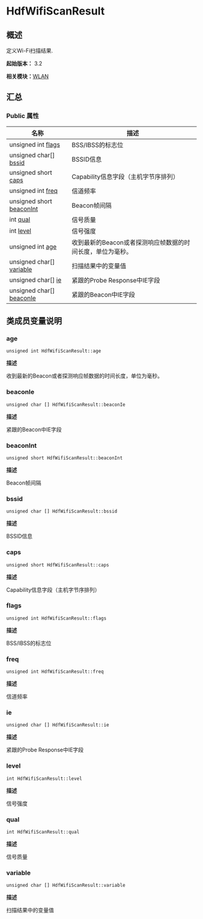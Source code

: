 # HdfWifiScanResult


## 概述

定义Wi-Fi扫描结果.

**起始版本：** 3.2

**相关模块：**[WLAN](_w_l_a_n_v11.md)


## 汇总


### Public 属性

| 名称 | 描述 | 
| -------- | -------- |
| unsigned int [flags](#flags) | BSS/IBSS的标志位  | 
| unsigned char[] [bssid](#bssid) | BSSID信息  | 
| unsigned short [caps](#caps) | Capability信息字段（主机字节序排列）  | 
| unsigned int [freq](#freq) | 信道频率  | 
| unsigned short [beaconInt](#beaconint) | Beacon帧间隔  | 
| int [qual](#qual) | 信号质量  | 
| int [level](#level) | 信号强度  | 
| unsigned int [age](#age) | 收到最新的Beacon或者探测响应帧数据的时间长度，单位为毫秒。  | 
| unsigned char[] [variable](#variable) | 扫描结果中的变量值  | 
| unsigned char[] [ie](#ie) | 紧跟的Probe Response中IE字段  | 
| unsigned char[] [beaconIe](#beaconie) | 紧跟的Beacon中IE字段  | 


## 类成员变量说明


### age

```
unsigned int HdfWifiScanResult::age
```
**描述**

收到最新的Beacon或者探测响应帧数据的时间长度，单位为毫秒。


### beaconIe

```
unsigned char [] HdfWifiScanResult::beaconIe
```
**描述**

紧跟的Beacon中IE字段


### beaconInt

```
unsigned short HdfWifiScanResult::beaconInt
```
**描述**

Beacon帧间隔


### bssid

```
unsigned char [] HdfWifiScanResult::bssid
```
**描述**

BSSID信息


### caps

```
unsigned short HdfWifiScanResult::caps
```
**描述**

Capability信息字段（主机字节序排列）


### flags

```
unsigned int HdfWifiScanResult::flags
```
**描述**

BSS/IBSS的标志位


### freq

```
unsigned int HdfWifiScanResult::freq
```
**描述**

信道频率


### ie

```
unsigned char [] HdfWifiScanResult::ie
```
**描述**

紧跟的Probe Response中IE字段


### level

```
int HdfWifiScanResult::level
```
**描述**

信号强度


### qual

```
int HdfWifiScanResult::qual
```
**描述**

信号质量


### variable

```
unsigned char [] HdfWifiScanResult::variable
```
**描述**

扫描结果中的变量值
